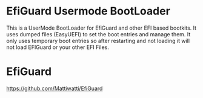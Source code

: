 # EfiGuard Usermode BootLoader
This is a UserMode BootLoader for EfiGuard and other EFI based bootkits. It uses dumped files (EasyUEFI) to set the boot entries and manage them. It only uses temporary boot entries so after restarting and not loading it will not load EFIGuard or your other EFI Files.

# EfiGuard
https://github.com/Mattiwatti/EfiGuard

